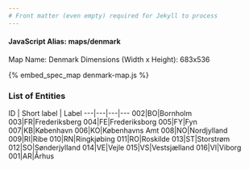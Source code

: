 ```yaml
---
# Front matter (even empty) required for Jekyll to process
---
```


#### JavaScript Alias: maps/denmark

Map Name: Denmark
Dimensions (Width x Height): 683x536



{% embed_spec_map denmark-map.js %}

### List of Entities

ID | Short label | Label
---|---|---|---
002|BO|Bornholm
003|FR|Frederiksberg
004|FE|Frederiksborg
005|FY|Fyn
007|KB|København
006|KO|Københavns Amt
008|NO|Nordjylland
009|RI|Ribe
010|RN|Ringkjøbing
011|RO|Roskilde
013|ST|Storstrøm
012|SO|Sønderjylland
014|VE|Vejle
015|VS|Vestsjælland
016|VI|Viborg
001|AR|Århus

